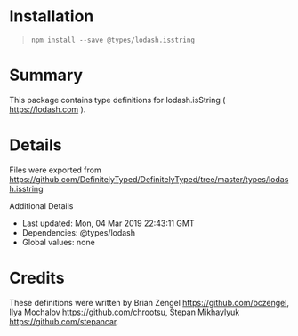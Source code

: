 # Installation
> `npm install --save @types/lodash.isstring`

# Summary
This package contains type definitions for lodash.isString ( https://lodash.com ).

# Details
Files were exported from https://github.com/DefinitelyTyped/DefinitelyTyped/tree/master/types/lodash.isstring

Additional Details
 * Last updated: Mon, 04 Mar 2019 22:43:11 GMT
 * Dependencies: @types/lodash
 * Global values: none

# Credits
These definitions were written by Brian Zengel <https://github.com/bczengel>, Ilya Mochalov <https://github.com/chrootsu>, Stepan Mikhaylyuk <https://github.com/stepancar>.
